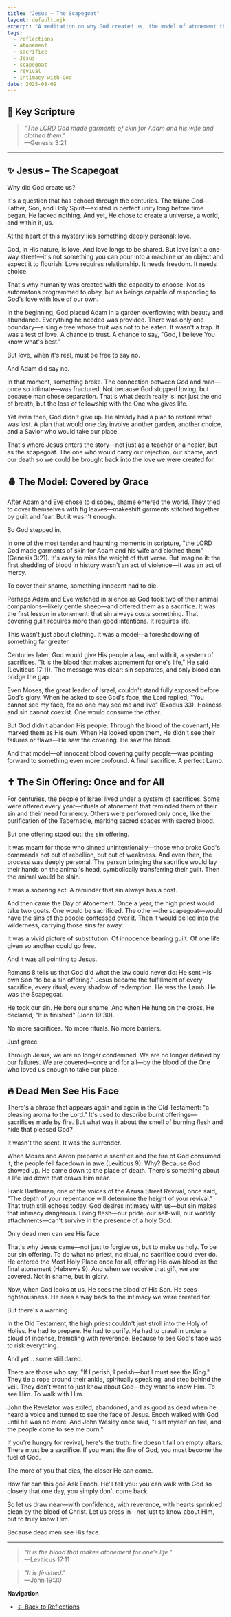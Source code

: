 ```yaml
---
title: "Jesus – The Scapegoat"
layout: default.njk
excerpt: "A meditation on why God created us, the model of atonement through blood sacrifice, and the intimate relationship made possible through Christ's ultimate sacrifice."
tags:
  - reflections
  - atonement
  - sacrifice
  - Jesus
  - scapegoat
  - revival
  - intimacy-with-God
date: 2025-08-09
---
```


## 📖 Key Scripture

> _"The LORD God made garments of skin for Adam and his wife and clothed them."_  
> —Genesis 3:21

---

## ✨ Jesus – The Scapegoat

Why did God create us?

It's a question that has echoed through the centuries. The triune God—Father, Son, and Holy Spirit—existed in perfect unity long before time began. He lacked nothing. And yet, He chose to create a universe, a world, and within it, us.

At the heart of this mystery lies something deeply personal: love.

God, in His nature, is love. And love longs to be shared. But love isn't a one-way street—it's not something you can pour into a machine or an object and expect it to flourish. Love requires relationship. It needs freedom. It needs choice.

That's why humanity was created with the capacity to choose. Not as automatons programmed to obey, but as beings capable of responding to God's love with love of our own.

In the beginning, God placed Adam in a garden overflowing with beauty and abundance. Everything he needed was provided. There was only one boundary—a single tree whose fruit was not to be eaten. It wasn't a trap. It was a test of love. A chance to trust. A chance to say, "God, I believe You know what's best."

But love, when it's real, must be free to say no.

And Adam did say no.

In that moment, something broke. The connection between God and man—once so intimate—was fractured. Not because God stopped loving, but because man chose separation. That's what death really is: not just the end of breath, but the loss of fellowship with the One who gives life.

Yet even then, God didn't give up. He already had a plan to restore what was lost. A plan that would one day involve another garden, another choice, and a Savior who would take our place.

That's where Jesus enters the story—not just as a teacher or a healer, but as the scapegoat. The one who would carry our rejection, our shame, and our death so we could be brought back into the love we were created for.

## 🩸 The Model: Covered by Grace

After Adam and Eve chose to disobey, shame entered the world. They tried to cover themselves with fig leaves—makeshift garments stitched together by guilt and fear. But it wasn't enough.

So God stepped in.

In one of the most tender and haunting moments in scripture, "the LORD God made garments of skin for Adam and his wife and clothed them" (Genesis 3:21). It's easy to miss the weight of that verse. But imagine it: the first shedding of blood in history wasn't an act of violence—it was an act of mercy.

To cover their shame, something innocent had to die.

Perhaps Adam and Eve watched in silence as God took two of their animal companions—likely gentle sheep—and offered them as a sacrifice. It was the first lesson in atonement: that sin always costs something. That covering guilt requires more than good intentions. It requires life.

This wasn't just about clothing. It was a model—a foreshadowing of something far greater.

Centuries later, God would give His people a law, and with it, a system of sacrifices. "It is the blood that makes atonement for one's life," He said (Leviticus 17:11). The message was clear: sin separates, and only blood can bridge the gap.

Even Moses, the great leader of Israel, couldn't stand fully exposed before God's glory. When he asked to see God's face, the Lord replied, "You cannot see my face, for no one may see me and live" (Exodus 33). Holiness and sin cannot coexist. One would consume the other.

But God didn't abandon His people. Through the blood of the covenant, He marked them as His own. When He looked upon them, He didn't see their failures or flaws—He saw the covering. He saw the blood.

And that model—of innocent blood covering guilty people—was pointing forward to something even more profound. A final sacrifice. A perfect Lamb.

## ✝️ The Sin Offering: Once and for All

For centuries, the people of Israel lived under a system of sacrifices. Some were offered every year—rituals of atonement that reminded them of their sin and their need for mercy. Others were performed only once, like the purification of the Tabernacle, marking sacred spaces with sacred blood.

But one offering stood out: the sin offering.

It was meant for those who sinned unintentionally—those who broke God's commands not out of rebellion, but out of weakness. And even then, the process was deeply personal. The person bringing the sacrifice would lay their hands on the animal's head, symbolically transferring their guilt. Then the animal would be slain.

It was a sobering act. A reminder that sin always has a cost.

And then came the Day of Atonement. Once a year, the high priest would take two goats. One would be sacrificed. The other—the scapegoat—would have the sins of the people confessed over it. Then it would be led into the wilderness, carrying those sins far away.

It was a vivid picture of substitution. Of innocence bearing guilt. Of one life given so another could go free.

And it was all pointing to Jesus.

Romans 8 tells us that God did what the law could never do: He sent His own Son "to be a sin offering." Jesus became the fulfillment of every sacrifice, every ritual, every shadow of redemption. He was the Lamb. He was the Scapegoat.

He took our sin. He bore our shame. And when He hung on the cross, He declared, "It is finished" (John 19:30).

No more sacrifices. No more rituals. No more barriers.

Just grace.

Through Jesus, we are no longer condemned. We are no longer defined by our failures. We are covered—once and for all—by the blood of the One who loved us enough to take our place.

## 🔥 Dead Men See His Face

There's a phrase that appears again and again in the Old Testament: "a pleasing aroma to the Lord." It's used to describe burnt offerings—sacrifices made by fire. But what was it about the smell of burning flesh and hide that pleased God?

It wasn't the scent. It was the surrender.

When Moses and Aaron prepared a sacrifice and the fire of God consumed it, the people fell facedown in awe (Leviticus 9). Why? Because God showed up. He came down to the place of death. There's something about a life laid down that draws Him near.

Frank Bartleman, one of the voices of the Azusa Street Revival, once said, "The depth of your repentance will determine the height of your revival." That truth still echoes today. God desires intimacy with us—but sin makes that intimacy dangerous. Living flesh—our pride, our self-will, our worldly attachments—can't survive in the presence of a holy God.

Only dead men can see His face.

That's why Jesus came—not just to forgive us, but to make us holy. To be our sin offering. To do what no priest, no ritual, no sacrifice could ever do. He entered the Most Holy Place once for all, offering His own blood as the final atonement (Hebrews 9). And when we receive that gift, we are covered. Not in shame, but in glory.

Now, when God looks at us, He sees the blood of His Son. He sees righteousness. He sees a way back to the intimacy we were created for.

But there's a warning.

In the Old Testament, the high priest couldn't just stroll into the Holy of Holies. He had to prepare. He had to purify. He had to crawl in under a cloud of incense, trembling with reverence. Because to see God's face was to risk everything.

And yet… some still dared.

There are those who say, "If I perish, I perish—but I must see the King." They tie a rope around their ankle, spiritually speaking, and step behind the veil. They don't want to just know about God—they want to know Him. To see Him. To walk with Him.

John the Revelator was exiled, abandoned, and as good as dead when he heard a voice and turned to see the face of Jesus. Enoch walked with God until he was no more. And John Wesley once said, "I set myself on fire, and the people come to see me burn."

If you're hungry for revival, here's the truth: fire doesn't fall on empty altars. There must be a sacrifice. If you want the fire of God, you must become the fuel of God.

The more of you that dies, the closer He can come.

How far can this go? Ask Enoch. He'll tell you: you can walk with God so closely that one day, you simply don't come back.

So let us draw near—with confidence, with reverence, with hearts sprinkled clean by the blood of Christ. Let us press in—not just to know about Him, but to truly know Him.

Because dead men see His face.

---

> _"It is the blood that makes atonement for one's life."_  
> —Leviticus 17:11

> _"It is finished."_  
> —John 19:30

**Navigation**

- [← Back to Reflections](/reflections/)
